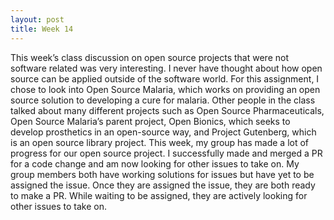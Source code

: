 ```yaml
---
layout: post
title: Week 14
---
```


This week’s class discussion on open source projects that were not software related was very interesting. I never have thought about how open source can be applied outside of the software world. For this assignment, I chose to look into Open Source Malaria, which works on providing an open source solution to developing a cure for malaria. Other people in the class talked about many different projects such as Open Source Pharmaceuticals, Open Source Malaria’s parent project, Open Bionics, which seeks to develop prosthetics in an open-source way, and Project Gutenberg, which is an open source library project.
This week, my group has made a lot of progress for our open source project. I successfully made and merged a PR for a code change and am now looking for other issues to take on. My group members both have working solutions for issues but have yet to be assigned the issue. Once they are assigned the issue, they are both ready to make a PR. While waiting to be assigned, they are actively looking for other issues to take on.

